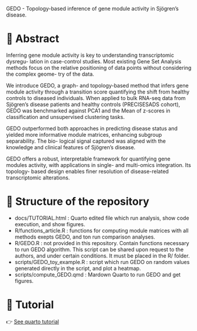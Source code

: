GEDO - Topology-based inference of gene module activity in Sjögren’s disease.

# 📘 Abstract
Inferring gene module activity is key to understanding transcriptomic dysregu-
lation in case-control studies. Most existing Gene Set Analysis methods focus on
the relative positioning of data points without considering the complex geome-
try of the data.

We introduce GEDO, a graph- and topology-based method that infers gene
module activity through a transition score quantifying the shift from healthy
controls to diseased individuals. When applied to bulk RNA-seq data from
Sjögren’s disease patients and healthy controls (PRECISESADS cohort), GEDO
was benchmarked against PCA1 and the Mean of z-scores in classification and
unsupervised clustering tasks.

GEDO outperformed both approaches in predicting disease status and yielded
more informative module matrices, enhancing subgroup separability. The bio-
logical signal captured was aligned with the knowledge and clinical features of
Sjögren’s disease.

GEDO offers a robust, interpretable framework for quantifying gene modules
activity, with applications in single- and multi-omics integration. Its topology-
based design enables finer resolution of disease-related transcriptomic alterations.

# 📂 Structure of the repository
- docs/TUTORIAL.html : Quarto edited file which run analysis, show code execution, and show figures.
- R/functions_article.R : functions for computing module matrices with all methods exepts GEDO, and ton run comparison analyses.
- R/GEDO.R : not provided in this repository. Contain functions necessary to run GEDO algorithm. This script can be shared upon request to the authors, and under certain conditions. It must be placed in the R/ folder.
- scripts/GEDO_toy_example.R : script which run GEDO on random values generated directly in the script, and plot a heatmap. 
- scripts/compute_GEDO.qmd : Mardown Quarto to run GEDO and get figures.

# 📄 Tutorial 
👉 [See quarto tutorial](docs/TUTORIAL.md)


